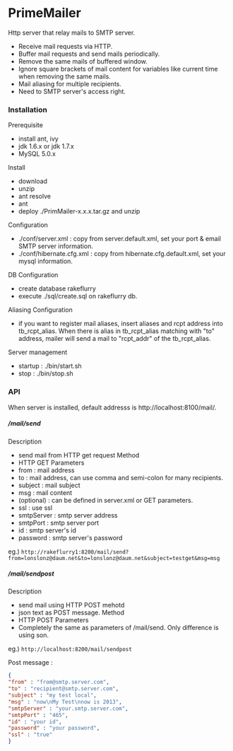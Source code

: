 PrimeMailer
==========
Http server that relay mails to SMTP server.

- Receive mail requests via HTTP.
- Buffer mail requests and send mails periodically. 
- Remove the same mails of buffered window.
- Ignore square brackets of mail content for variables like current time when removing the same mails. 
- Mail aliasing for multiple recipients.
- Need to SMTP server's access right. 

### Installation

Prerequisite
- install ant, ivy
- jdk 1.6.x or jdk 1.7.x
- MySQL 5.0.x

Install
- download
- unzip
- ant resolve
- ant
- deploy ./PrimMailer-x.x.x.tar.gz and unzip 

Configuration
- ./conf/server.xml : copy from server.default.xml, set your port & email SMTP server information.
- ./conf/hibernate.cfg.xml : copy from hibernate.cfg.default.xml, set your mysql information. 

DB Configuration
- create database rakeflurry
- execute ./sql/create.sql on rakeflurry db.

Aliasing Configuration
- if you want to register mail aliases, insert aliases and rcpt address into tb_rcpt_alias. When there is alias in tb_rcpt_alias matching with "to" address, mailer will send a mail to "rcpt_addr" of the tb_rcpt_alias.


Server management
- startup : ./bin/start.sh
- stop : ./bin/stop.sh


### API

When server is installed, default addresss is http://localhost:8100/mail/.

##### /mail/send

Description
- send mail from HTTP get request
Method
- HTTP GET
Parameters
- from  : mail address
- to : mail address, can use comma and semi-colon for many recipients.
- subject : mail subject
- msg : mail content
- (optional) : can be defined in server.xml or GET parameters.
 - ssl : use ssl
 - smtpServer : smtp server address
 - smtpPort : smtp server port
 - id : smtp server's id
 - password : smtp server's password

eg.)
``
http://rakeflurry1:8200/mail/send?from=lonslonz@daum.net&to=lonslonz@daum.net&subject=testget&msg=msg
``

##### /mail/sendpost

Description
- send mail using HTTP POST mehotd
- json text as POST message.
Method
- HTTP POST
Parameters
- Completely the same as parameters of /mail/send. Only difference is using son. 

eg.)
``
http://localhost:8200/mail/sendpost
``

Post message : 
```json
{
"from" : "from@smtp.server.com",
"to" : "recipient@smtp.server.com",
"subject" : "my test local",
"msg" : "now\nMy Test\nnow is 2013",
"smtpServer" : "your.smtp.server.com",
"smtpPort" : "465",
"id" : "your id",
"password" : "your password",
"ssl" : "true"
}
```
